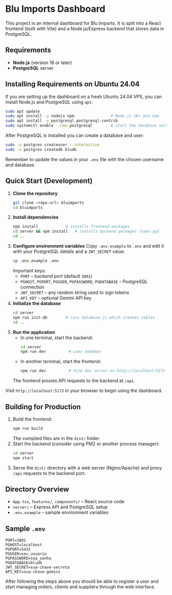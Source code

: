 # Blu Imports Dashboard

This project is an internal dashboard for Blu Imports. It is split into a React frontend (built with Vite) and a Node.js/Express backend that stores data in PostgreSQL.

## Requirements
- **Node.js** (version 18 or later)
- **PostgreSQL** server

## Installing Requirements on Ubuntu 24.04
If you are setting up the dashboard on a fresh Ubuntu 24.04 VPS, you can install
Node.js and PostgreSQL using `apt`:

```bash
sudo apt update
sudo apt install -y nodejs npm                # Node.js 18+ and npm
sudo apt install -y postgresql postgresql-contrib
sudo systemctl enable --now postgresql        # start the database service
```

After PostgreSQL is installed you can create a database and user:

```bash
sudo -u postgres createuser --interactive
sudo -u postgres createdb bludb
```

Remember to update the values in your `.env` file with the chosen username and
database.

## Quick Start (Development)

1. **Clone the repository**
   ```bash
   git clone <repo-url> bluimports
   cd bluimports
   ```
2. **Install dependencies**
   ```bash
   npm install            # installs frontend packages
   cd server && npm install   # installs backend packages (uses pg)
   cd ..
   ```
3. **Configure environment variables**
   Copy `.env.example` to `.env` and edit it with your PostgreSQL details and a `JWT_SECRET` value.
   ```bash
   cp .env.example .env
   ```
   Important keys:
   - `PORT` – backend port (default `3001`)
   - `PGHOST`, `PGPORT`, `PGUSER`, `PGPASSWORD`, `PGDATABASE` – PostgreSQL connection
   - `JWT_SECRET` – any random string used to sign tokens
   - `API_KEY` – optional Gemini API key
4. **Initialize the database**
   ```bash
   cd server
   npm run init-db        # runs database.js which creates tables
   cd ..
   ```
5. **Run the application**
   - In one terminal, start the backend:
     ```bash
     cd server
     npm run dev          # uses nodemon
     ```
   - In another terminal, start the frontend:
     ```bash
     npm run dev          # Vite dev server on http://localhost:5173
     ```
   The frontend proxies API requests to the backend at `/api`.

Visit `http://localhost:5173` in your browser to begin using the dashboard.

## Building for Production
1. Build the frontend:
   ```bash
   npm run build
   ```
   The compiled files are in the `dist/` folder.
2. Start the backend (consider using PM2 or another process manager):
   ```bash
   cd server
   npm start
   ```
3. Serve the `dist/` directory with a web server (Nginx/Apache) and proxy `/api` requests to the backend port.

## Directory Overview
- `App.tsx`, `features/`, `components/` – React source code
- `server/` – Express API and PostgreSQL setup
- `.env.example` – sample environment variables

## Sample `.env`
```env
PORT=3001
PGHOST=localhost
PGPORT=5432
PGUSER=seu_usuario
PGPASSWORD=sua_senha
PGDATABASE=bludb
JWT_SECRET=sua-chave-secreta
API_KEY=sua-chave-gemini
```

After following the steps above you should be able to register a user and start managing orders, clients and suppliers through the web interface.
